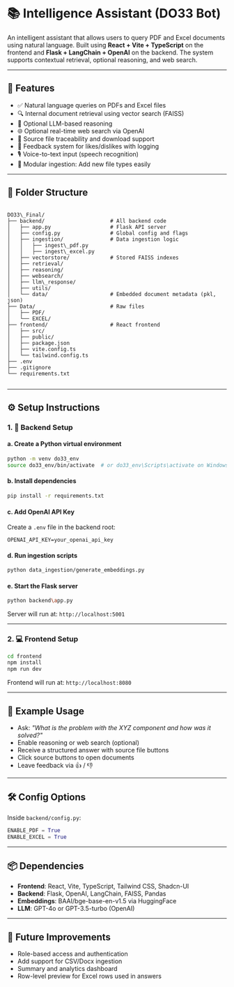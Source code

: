 # 📚 Intelligence Assistant (DO33 Bot)

An intelligent assistant that allows users to query PDF and Excel documents using natural language. Built using **React + Vite + TypeScript** on the frontend and **Flask + LangChain + OpenAI** on the backend. The system supports contextual retrieval, optional reasoning, and web search.

---

## 🚀 Features

- ✅ Natural language queries on PDFs and Excel files
- 🔍 Internal document retrieval using vector search (FAISS)
- 🧠 Optional LLM-based reasoning
- 🌐 Optional real-time web search via OpenAI
- 📎 Source file traceability and download support
- 🧾 Feedback system for likes/dislikes with logging
- 🎙️ Voice-to-text input (speech recognition)
- 📁 Modular ingestion: Add new file types easily

---

## 📁 Folder Structure

```

DO33\_Final/
├── backend/                     # All backend code
│   ├── app.py                   # Flask API server
│   ├── config.py                # Global config and flags
│   ├── ingestion/               # Data ingestion logic
│   │   ├── ingest\_pdf.py
│   │   ├── ingest\_excel.py
│   ├── vectorstore/             # Stored FAISS indexes
│   ├── retrieval/
│   ├── reasoning/
│   ├── websearch/
│   ├── llm\_response/
│   ├── utils/
│   └── data/                    # Embedded document metadata (pkl, json)
├── Data/                        # Raw files
│   ├── PDF/
│   └── EXCEL/
├── frontend/                    # React frontend
│   ├── src/
│   ├── public/
│   ├── package.json
│   ├── vite.config.ts
│   └── tailwind.config.ts
├── .env
├── .gitignore
└── requirements.txt


````

---

## ⚙️ Setup Instructions

### 1. 🧠 Backend Setup

#### a. Create a Python virtual environment

```bash
python -m venv do33_env
source do33_env/bin/activate  # or do33_env\Scripts\activate on Windows
````

#### b. Install dependencies

```bash
pip install -r requirements.txt
```

#### c. Add OpenAI API Key

Create a `.env` file in the backend root:

```env
OPENAI_API_KEY=your_openai_api_key
```

#### d. Run ingestion scripts

```bash
python data_ingestion/generate_embeddings.py
```

#### e. Start the Flask server

```bash
python backend\app.py
```

Server will run at: `http://localhost:5001`

---

### 2. 💻 Frontend Setup

```bash
cd frontend
npm install
npm run dev
```

Frontend will run at: `http://localhost:8080`

---

## 🧪 Example Usage

* Ask: *"What is the problem with the XYZ component and how was it solved?"*
* Enable reasoning or web search (optional)
* Receive a structured answer with source file buttons
* Click source buttons to open documents
* Leave feedback via 👍 / 👎

---

## 🛠 Config Options

Inside `backend/config.py`:

```python
ENABLE_PDF = True
ENABLE_EXCEL = True
```

---

## 📦 Dependencies

* **Frontend**: React, Vite, TypeScript, Tailwind CSS, Shadcn-UI
* **Backend**: Flask, OpenAI, LangChain, FAISS, Pandas
* **Embeddings**: BAAI/bge-base-en-v1.5 via HuggingFace
* **LLM**: GPT-4o or GPT-3.5-turbo (OpenAI)

---

## 🧠 Future Improvements

* Role-based access and authentication
* Add support for CSV/Docx ingestion
* Summary and analytics dashboard
* Row-level preview for Excel rows used in answers
